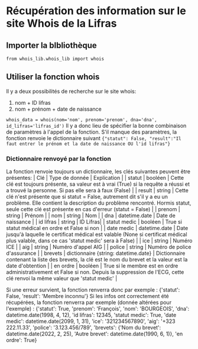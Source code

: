 # Récupération des information sur le site Whois de la Lifras

## Importer la blbliothèque
`from whois_lib.whois_lib import whois`

## Utiliser la fonction whois
Il y a deux possibilités de recherche sur le site whois:
1) nom + ID lifras
2) nom + prénom + date de naissance

`whois_data = whois(nom='nom', prenom='prenom', dna='dna', id_lifras='lifras_id')`
Il y a donc lieu de spécifier la bonne combinaison de paramètres à l'appel de la fonction.
S'il manque des paramètres, la fonction renvoie le dictionnaire suivant
`{"statut": False, "result":"Il faut entrer le prénom et la date de naissance OU l'id lifras"}`

### Dictionnaire renvoyé par la fonction
La fonction renvoie toujours un dictionnaire, les clés suivantes peuvent être présentes:
| Clé | Type de donnée | Explication |
| statut | booléen | Cette clé est toujours présente, sa valeur est à vrai (True) si la requête a réussi et a trouvé la personne. Si pas elle sera à faux (False) |
| result | string | Cette clé n'est présente que si statut = False, autrement dit s'il y a eu un problème. Elle contient la description du problème rencontré. Hormis statut, seule cette clé est présente en cas d'erreur (statut = False) |
| prenom | string | Prénom |
| nom | string | Nom |
| dna | datetime.date | Date de naissance |
| id lifras | string | ID Lifras|
| statut medic | booléen | True si statut médical en ordre et False si non |
| date medic | datetime.date | Date jusqu'à laquelle le certificat médical est valable (None si certificat médical plus valable, dans ce cas 'statut medic' sera à False) |
| ice | string | Numéro ICE |
| aig | string | Numéro d'appel AIG |
| police | string | Numéro de police d'assurance |
| brevets | dictionnaire {string: datetime.date} | Dictionnaire contenant la liste des brevets, la clé est le nom du brevet et la valeur est la date d'obtention |
| en ordre | booléen | True si le membre est en ordre administrativement et False si non. Depuis la suppression de l'ECG, cette clé renvoi la même valeur que 'statut medic' |


Si une erreur survient, la fonction renverra donc par exemple : {'statut': False, 'result': 'Membre inconnu'}
Si les infos ont correctement été récupérées, la fonction renverra par exemple (donnée altérées pour l'exemple) : {'statut': True, 'prenom': 'François', 'nom': 'BOURGEOIS', 'dna': datetime.date(1998, 4, 12), 'id lifras': 12345, 'statut medic': True, 'date medic': datetime.date(2099, 1, 31), 'ice': '321234567890', 'aig': '+323 222.11.33', 'police': '3.123.456/789', 'brevets': {'Nom du brevet': datetime.date(2022, 2, 25), 'Autre brevet': datetime.date(1990, 6, 1)}, 'en ordre': True}